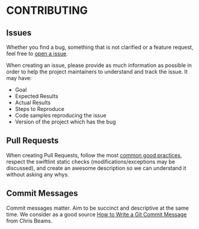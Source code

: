 # CONTRIBUTING

## Issues

Whether you find a bug, something that is not clarified or a feature request, feel free to 
[open a issue](https://github.com/olmps/memo/issues).

When creating an issue, please provide as much information as possible in order to help the project maintainers to 
understand and track the issue. It may have:

- Goal
- Expected Results
- Actual Results
- Steps to Reproduce
- Code samples reproducing the issue
- Version of the project which has the bug

## Pull Requests

When creating Pull Requests, follow the most [common good practices](https://gist.github.com/MarcDiethelm/7303312), 
respect the swiftlint static checks (modifications/exceptions may be discussed), and create an awesome description so 
we can understand it without asking any whys.

## Commit Messages

Commit messages matter. Aim to be succinct and descriptive at the same time. We consider as a good source 
[How to Write a Git Commit Message](https://chris.beams.io/posts/git-commit/) from Chris Beams.
